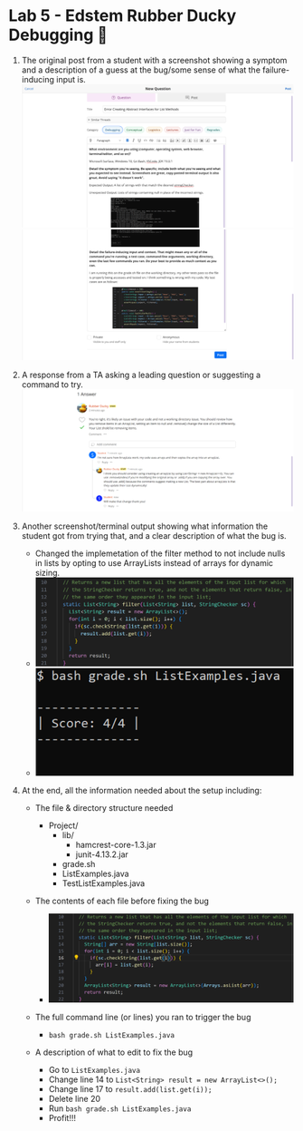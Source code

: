 # Lab 5 - Edstem Rubber Ducky Debugging 🦆
1. The original post from a student with a screenshot showing a symptom and a description of a guess at the bug/some sense of what the failure-inducing input is. 
![Image](img/P1.png)
![Image](img/P2.png)

2. A response from a TA asking a leading question or suggesting a command to try.
![Image](img/A1.png)

3. Another screenshot/terminal output showing what information the student got from trying that, and a clear description of what the bug is.
    - Changed the implemetation of the filter method to not include nulls in lists by opting to use ArrayLists instead of arrays for dynamic sizing.
    - ![Image](img/after.png)
    - ![Image](img/fix.png)

4. At the end, all the information needed about the setup including:
    - The file & directory structure needed
        - Project/
            - lib/
                - hamcrest-core-1.3.jar
                - junit-4.13.2.jar
            - grade.sh
            - ListExamples.java
            - TestListExamples.java
                
    - The contents of each file before fixing the bug
        - ![Image](img/before.png)
    - The full command line (or lines) you ran to trigger the bug
        - `bash grade.sh ListExamples.java`
    - A description of what to edit to fix the bug
        - Go to `ListExamples.java`
        - Change line 14 to `List<String> result = new ArrayList<>();`
        - Change line 17 to `result.add(list.get(i));`
        - Delete line 20
        - Run `bash grade.sh ListExamples.java`
        - Profit!!!
